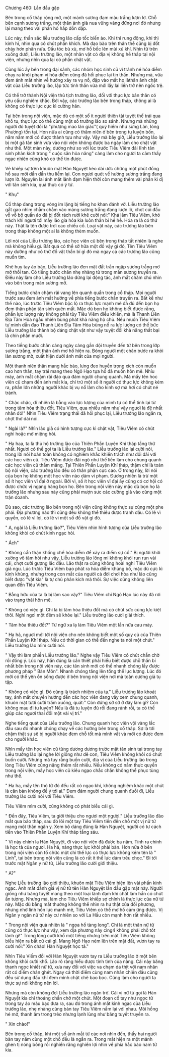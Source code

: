 




Chương 460: Lần đầu gặp


Bên trong cổ tháp rộng mở, một mảnh sương đạm màu trắng lượn lờ. Chỗ bên cạnh sương trắng, một thân ảnh già nua vững vàng đứng nơi đó nhưng lại mang theo vài phần hô hấp dồn dập.

Lúc này, thần sắc liễu trưởng lão cấp tốc biến ảo. Khi thì rung động, khi thì kinh hỉ, nhìn qua có chút phấn khích. Mà đạo bào trên thân thể cũng bị đốt cháy hơn phân nửa. Đầu tóc bù xù, mơ hồ bốc lên mùi xú khí. Nhìn từ trên xuống dưới, Liễu trưởng lão, một nhân vật có địa vị không hề thấp tại nội viện, nhưng nhìn qua lại có phần chật vật.

Cùng lúc ấy bên trong đại sảnh, các nhóm học sinh cũ vì tránh né hỏa diễm chạy ra khỏi phạm vi hỏa diễm cũng đã hồi phục lại tin thần. Nhưng mà, vừa đem ánh mắt nhìn về hướng xảy ra vụ nổ, đập vào mắt họ làthân ảnh chật vật của Liễu trưởng lão, lập tức tinh thần vừa mới lấy lại liền trở nên ngốc trệ.

Có thể trở thành Nội viện thủ tịch trưởng lão, đối với thực lực bản thân có yêu cầu nghiêm khắc. Bởi vậy, các trưởng lão bên trong tháp, không ai là không có thực lực cực kì cường hãn.

Tại bên trong nội viện, mặc dù có một số ít người thiên tài tuyệt thế trải qua khổ tu, thực lực có thể cùng một số trưởng lão so sánh. Nhưng mà những người đó tuyệt đối là "phượng mao lân giác"( quý hiếm như sừng Lân, lông Phượng) tồn tại. Hơn nữa ai cũng có thâm niên ở bên trong tu luyện bốn, năm năm mới có được thành tựu như vậy. Vậy mà bây giờ, Liễu trưởng lão lại bị một gã tân sinh vừa vào nội viện không được ba ngày làm cho chật vật như thế. Một màn này, dường như so với lúc trước Tiêu Viêm đái lĩnh tân sinh phản kích trong " cuộc săn hỏa năng" càng làm cho người ta cảm thấy ngạc nhiên cùng khó có thể tin được.

Vẻ khiếp sợ trên khuôn mặt Hàn Nguyệt kéo dài ước chừng một phút đồng hồ sau mới dần dần thu liễm lại. Con ngươi quét về hướng sương trắng đang lượn lờ. Nguyên lai ánh mắt lãnh đạm hiện thời còn mang thêm vài phần kì dị với tân sinh kia, quả thực có ý tứ.

" Khụ"

Cổ tháp đang trong vòng im lặng bị tiếng ho khan đánh vỡ. Liễu trưởng lão gắt gao nhìm chằm chằm vào mảng sương trắng đang lượn lờ, chợt cúi đầu vỗ vỗ bộ quần áo đã bị đốt rách rưới khẽ cười nói:" Khá lắm Tiêu Viêm, khó trách khi ngươi tới mấy lão gia hỏa kia luôn thần bí hề hề. Hóa ra là có thứ này. Thật là tên được trời cao chiếu cố. Loại vật này, các trưởng lão bên trong tháp không một ai là không thèm muốn.

Lời nói của Liễu trưởng lão, các học viên cũ bên trong tháp tất nhiên là nghe mà không hiểu gì. Bất quá có thể sỡ hữa một đồ vậy gì đó, Tên Tiêu Viêm này dường như có thứ đồ vật thần bí gì đó mà ngay cả các trưởng lão cũng muốn tìm.

Khẽ huy tay áo bào, Liễu trưởng lão đen mặt đất trần ngập sương trắng mờ mờ thổi tan. Có tiếng bước chân nhẹ nhàng từ trong màn sương truyền ra. Điều này làm cho Liễu trưởng lão dừng lại động tác, ánh mắt chăm chú nhìn vào bên trong màn sương mờ.

Tiếng bước chân chậm rãi vang lên quanh quẩn trong cổ tháp. Mọi người trước sau đem ánh mắt hướng về phía tiếng bước chân truyền ra. Bất kể như thế nào, lúc trước Tiêu Viêm bộc lộ ra thực lực mạnh mẽ đã đủ đển bọn họ đem thân phận tân sinh quên mất. Mặc dù bọn họ không biết được rằng, phần lực lượng này không phải tùy Tiêu Viêm điều khiển, mà là Thanh Liên Địa Tâm Hỏa ngẫu nhiên bùng phát khả năng hộ chủ. Nếu muốn Tiêu Viêm tự mình dẫn đạo Thanh Liên Địa Tâm Hỏa bùng nổ ra lực lượng có thể bức Liễu trưởng lão thành bộ dáng chật vật như vậy tuyệt đối khả năng thất bại là chín phần mười.

Theo tiếng bước chân càng ngày càng gần dội truyền đến từ bên trong lớp sương trắng, một thân ảnh mơ hồ hiện ra. Bóng người một chân bước ra khỏi làn sương mờ, xuất hiện dưới ánh mắt của mọi người.

Một thanh niên thân mang hắc bào, lưng đeo huyền trọng xích còn muốn cao hơn thân, tay trái mang theo Ngô Hạo tựa hồ đã muốn hôn mê. Nhíu mày, ánh mắt chậm rãi đảo qua đám người chung quanh. Mà mấy tên hoc viên cũ chạm đến ánh mắt kia, chỉ trừ một số ít người có thực lực không kém ra, phần lớn những người khác bị vụ nổ làm cho kinh sợ mà hơi có chút né tránh.

" Chậc chậc, dĩ nhiên là bằng vào lực lượng của mình tự có thể tỉnh lại từ trong tâm hỏa thiêu đốt. Tiêu Viêm, qua nhiều năm như vậy ngươi là đệ nhất nhân đó!" Nhìn Tiêu Viêm trạng thái đã hồi phục lại, Liễu trưởng lão ngẩn ra, chợt thở dài nói.

" Ngài là?" Nhìn lão giả có hình tượng cực kì chật vật, Tiêu Viêm có chút nghi hoặc mở miệng hỏi.

" Ha haa, ta là thủ hộ trưởng lão của Thiên Phần Luyện Khí tháp tầng thứ nhất. Ngươi có thể gọi ta là Liễu trưởng lão." Liễu trưởng lão lại cười nói, trong lời nói hoàn toàn không có nghiêm khắc khiển trách như đối đãi với các học viên cũ. Tiêu Viêm được đãi ngộ như thế liền làm cho chung quanh các học viên cũ thầm mắng. Tại Thiên Phần Luyện Khí tháp, thậm chí là toàn bộ nội viện, các trưởng lão đều có thân phận cực cao. Ở trong này, lời nói của bọn họ không một học viên nào dám vi phạm. Đương nhiên là trừ một số ít học viên vĩ đại ở ngoài. Bởi vì, số ít học viên vĩ đại ấy cũng có cơ hội có được chức vị ngang hàng bọn họ. Bên trong nội viện này mặc dù bọn họ là trưởng lão nhưng sau này cũng phải mượn sưc các cường giả vào cùng một trận doanh.

Dù sao, các trưởng lão bên trong nội viện cũng không thực sự cùng một phe phái. Địa phương nào thì cũng đều không thể thiếu được tranh đấu. Có lẽ vì quyền, có lẽ vì lợi, có lẽ vì một số đồ vật gì đó.

" A, ngài là Liễu trưởng lão?", Tiêu Viêm nhìn hình tượng của Liễu trưởng lão không khỏi có chút kinh ngạc hỏi.

" Ách"

" Không cẩn thận khống chế hỏa diễm để xảy ra điểm sự cố." Bị người khởi xướng vô tâm hỏi như vậy, Liễu trưởng lão lông mi không khỏi run run vài cái, chợt cười gượng lắc đầu. Lão thật ra cũng không hoài nghi Tiêu Viêm giả ngu. Lúc trước Tiêu Viêm bạo phát ra hỏa diễm khủng bố, mặc dù cực kì kinh khủng, nhưng trong con mắt của người cả đời chơi hỏa như lão cũng biết được "vật kia" là tự chủ phản kích mà thôi. Sự việc cũng không liên quan đến Tiêu Viêm.

" Bằng hữu của ta là bị làm sao vậy?" Tiêu Viêm chỉ Ngô Hạo lúc này đã rơi vào trạng thái hôn mê.

" Không có việc gì. Chỉ là bị tâm hỏa thiêu đốt mà có chút sức cùng lực kiệt thôi. Nghỉ ngơi một đêm sẽ khỏe lại." Liễu trưởng lão cười giải thích.

" Tâm hỏa thiêu đốt?" Từ ngữ xa lạ làm Tiêu Viêm một lần nữa cau mày.

" Ha hả, ngươi mới tới nội viện cho nên không biết một số quy củ của Thiên Phần Luyện Khí tháp. Nếu có thời gian có thể đến nghe ta nói một chút." Liễu trưởng lão mỉm cười nói.

" Vậy thì làm phiền Liễu trưởng lão." Nghe vậy Tiêu Viêm có chút chần chờ rồi đồng ý. Lúc này, hắn đúng là cần thiết phải hiểu biết được chỗ thần bí nhất bên trong nội viện này, các tân sinh mới có thể nhanh chóng lấy được phương pháp " Bàn Môn". Nhanh chóng tăng lên tổng thể lực lượng. Lúc đó mới có thể yên ổn sống được ở bên trong nội viện nơi mà toàn cường giả tụ tập.

" Không có việc gì. Đó cũng là trách nhiệm của ta." Liễu trưởng lão khoát tay, ánh mắt chuyển hướng đến các học viên đang vây xem chung quanh, khuôn mặt tươi cười trầm xuống, quát:" Còn đứng sờ sờ ở đây làm gì? Còn không mau đi tu luyện? Nếu là đã tu luyện đủ rồi đang rảnh rỗi, ta có thể giúp các ngươi thai đổi một vài vị trí."

Nghe tiếng quát của Liễu trưởng lão. Chung quanh học viên vội vàng lắc đầu sau đó nhanh chóng chạy về các hướng bên trong cổ tháp. Sợ là tới chậm thật sự sẽ bị người khác đem chỗ tốt mà mình vất vả mới có được đem cho người khác.

Nhìn mấy tên học viên cũ từng dương dương trước mặt tân sinh tại trong tay Liễu trưởng lão lại nghe lời giống như dê con, Tiêu Viêm không khỏi có chút buồn cười. Nhưng mà tuy rằng buồn cười, địa vị của Liễu trưởng lão trong lòng Tiêu Viêm cũng nặng thêm rất nhiều. Nếu không có nắm thực quyền trong nội viện, mấy học viên cũ kiêu ngạo chắc chắn không thể phục tùng như thế.

" Ha ha, mấy tên thỏ tử đó đều rất có ngạo khí, không nghiêm khác một chút là căn bản không để ý tới ai." Đem đám người chung quanh đuổi đi, Liễu trưởng lão cười nói với Tiêu Viêm.

Tiêu Viêm mỉm cười, cũng không có phát biểu cái gì.

" Đến đây, Tiêu Viêm, ta giới thiệu cho ngươi một người." Liễu trưởng lão đảo mắt qua bảo tháp, sau đó lôi một tay Tiêu Viêm tiến đến chỗ một vị nữ tử mang một thân ngân y. Xem bộ dáng đúng là Hàn Nguyệt, người có tư cách tiến vào Thiên Phần Luyện Khí tháp tầng sáu.

" Vị này chính la Hàn Nguyệt, đi vào nội viện đã được ba năm. Tính ra chính là học tả của ngươi. Ha hả, nàng thực lực khỏi phải bàn. Hơn nữa ở bên trong nội viện còn tổ chức một chi thế lực có thực lực không kém tên là " Linh", tại bên trong nội viện cũng là có rất ít thế lực dám trêu chọc." Đi tới trước mặt Ngân y nữ tử, Liễu trưởng lão cười giới thiệu.

" A?"

Nghe Liễu trưởng lão giới thiệu, khuôn mặt Tiêu Viêm hiện lên vài phần kinh ngạc. Ánh mắt đánh giá vị nữ tử tên Hàn Nguyệt lần đầu gặp mặt này. Người giống như băng tuyết mang theo một loại lãnh đạm khí chất làm hắn có chút ấn tượng. Nhưng mà, làm cho Tiêu Viêm khiếp sợ chính là thực lực của nữ tử này. Mặc dù bằng mắt thường không thể nhìn ra hư thật của đối phương, nhưng nhờ linh hồn lực manh mẽ, Tiêu Viêm có thể mơ hồ cảm ứng được. Vị Ngân y ngân nữ tử này cư nhiên so với La Hầu còn mạnh hơn rất nhiều.

" Trong nội viện quả nhiên là " ngọa hổ tàng long". Chỉ là một thân nữ tử cũng có thực lực như vậy, xem địa phương này cing4 không phải chỗ tốt lành gì!" Trong lòng cười khổ một tiếng nhưng trên mặt Tiêu Viêm không biểu hiện ra bất cứ cái gì. Mang Ngô Hạo ném lên trên mặt đất, vươn tay ra cười nói:" Xin chào! Hàn Nguyệt học tả."

Nhìn Tiêu Viếm đối với Hàn Nguyệt vươn tay ra Liễu trưởng lão ở một bên không khỏi cười khổ. Lão rõ ràng hiểu được tính tình của nàng. Cái này băng thanh ngọc khiết nữ tử, xưa nay đối với việc va chạm da thịt với nam nhân rất có điểm chán ghét. Ngay cả thời điểm cùng nam nhân chiến đấu cũng đều sử dụng đấu khí đem mình chặt chẽ bao bọc. Cũng làm cho người ta thực sự nói không nên lời.

Nhưng mà còn không đợi Liễu trưởng lão ngăn trở. Cái vị nữ tử gọi là Hàn Nguyệt kia chỉ thoáng chần chờ một chút. Một đoạn cổ tay như ngọc từ trong tay áo màu bạc đưa ra, sau đó trong ánh mắt kinh ngạc của Liễu trưởng lão, nhẹ nhàng cùng bàn tay Tiêu Viêm nắm lại với nhau. Môi hồng hé mở, thanh âm trong trẻo nhưng lạnh lùng như băng tuyết truyền ra.

" Xin chào!"

Bên trong cổ tháp, khi một số ánh mắt từ các nơi nhìn đến, thấy hai người bàn tay nắm cùng một chỗ đều là ngẩn ra. Trong mắt hiện ra một mảnh ghen tị nóng bỏng rồi nghiến răng nghiến lợi nhìn về phía hắc bào nam tử kia.




